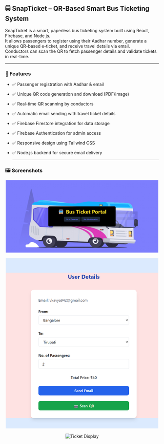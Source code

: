 ## 🚍 SnapTicket – QR-Based Smart Bus Ticketing System

SnapTicket is a smart, paperless bus ticketing system built using React, Firebase, and Node.js.  
It allows passengers to register using their Aadhar number, generate a unique QR-based e-ticket, and receive travel details via email.  
Conductors can scan the QR to fetch passenger details and validate tickets in real-time.

---

### 🎯 Features

- ✅ Passenger registration with Aadhar & email  
- ✅ Unique QR code generation and download (PDF/Image)  
- ✅ Real-time QR scanning by conductors  
- ✅ Automatic email sending with travel ticket details  
- ✅ Firebase Firestore integration for data storage  
- ✅ Firebase Authentication for admin access  
- ✅ Responsive design using Tailwind CSS  
- ✅ Node.js backend for secure email delivery

  ---


### 🖼 Screenshots


<p align="center">
  <img src="images/home.jpg" alt="Homepage" width="500"/>
</p>

<p align="center">
  <img src="images/scanner.png" alt="QR Scanner" width="500"/>
</p>

<p align="center">
  <img src="images/ti.jpg" alt="Ticket Display" width="500"/>
</p>